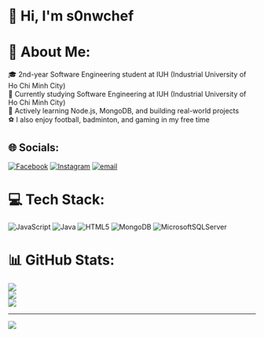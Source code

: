 # 👋 Hi, I'm s0nwchef
# 💫 About Me:
🎓 2nd-year Software Engineering student at IUH (Industrial University of Ho Chi Minh City)<br>🏫 Currently studying Software Engineering at IUH (Industrial University of Ho Chi Minh City)<br>🌱 Actively learning Node.js, MongoDB, and building real-world projects<br>⚽ I also enjoy football, badminton, and gaming in my free time


## 🌐 Socials:
[![Facebook](https://img.shields.io/badge/Facebook-%231877F2.svg?logo=Facebook&logoColor=white)](https://facebook.com/iamshun1610) [![Instagram](https://img.shields.io/badge/Instagram-%23E4405F.svg?logo=Instagram&logoColor=white)](https://instagram.com/s0nw_chef) [![email](https://img.shields.io/badge/Email-D14836?logo=gmail&logoColor=white)](mailto:nguyensonn2k5@gmail.com) 

# 💻 Tech Stack:
![JavaScript](https://img.shields.io/badge/javascript-%23323330.svg?style=flat&logo=javascript&logoColor=%23F7DF1E) ![Java](https://img.shields.io/badge/java-%23ED8B00.svg?style=flat&logo=openjdk&logoColor=white) ![HTML5](https://img.shields.io/badge/html5-%23E34F26.svg?style=flat&logo=html5&logoColor=white) ![MongoDB](https://img.shields.io/badge/MongoDB-%234ea94b.svg?style=flat&logo=mongodb&logoColor=white) ![MicrosoftSQLServer](https://img.shields.io/badge/Microsoft%20SQL%20Server-CC2927?style=flat&logo=microsoft%20sql%20server&logoColor=white)
# 📊 GitHub Stats:
![](https://github-readme-stats.vercel.app/api?username=s0nwchef&theme=highcontrast&hide_border=false&include_all_commits=true&count_private=false)<br/>
![](https://nirzak-streak-stats.vercel.app/?user=s0nwchef&theme=highcontrast&hide_border=false)<br/>
![](https://github-readme-stats.vercel.app/api/top-langs/?username=s0nwchef&theme=highcontrast&hide_border=false&include_all_commits=true&count_private=false&layout=compact)

---
[![](https://visitcount.itsvg.in/api?id=s0nwchef&icon=0&color=0)](https://visitcount.itsvg.in)

<!-- Proudly created with GPRM ( https://gprm.itsvg.in ) -->
